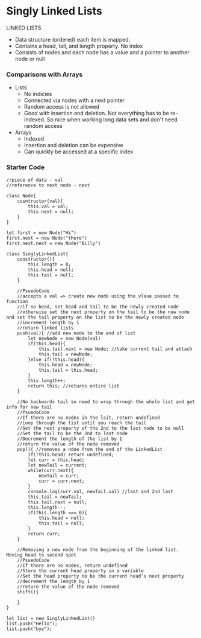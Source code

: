 # Singly Linked Lists
LINKED LISTS
- Data structure (ordered) each item is mapped.
- Contains a head, tail, and length property. No index
- Consists of nodes and each node has a value and a pointer to another node or null
### Comparisons with Arrays
- Lists
    - No indicies
    - Connected via nodes with a next pointer
    - Random access is not allowed
    - Good with insertion and deletion. Not everything has to be re-indexed. So nice when working long data sets and don't need random access
- Arrays
    - Indexed
    - Insertion and deletion can be expensive
    - Can quickly be accessed at a specific index
### Starter Code
```JS
//piece of data - val
//reference to next node - next

class Node{
    cosntructor(val){
        this.val = val;
        this.next = null;
    }
}

let first = new Node("Hi")
first.next = new Node("there")
first.next.next = new Node("Billy")

class SinglyLinkedList{
    constructor(){
        this.length = 0;
        this.head = null;
        this.tail = null;
    }

    //PsuedoCode
    //accepts a val => create new node using the vlaue passed to function
    //if no head, set head and tail to be the newly created node
    //otherwise set the next property on the tail to be the new node and set the tail property on the list to be the newly created node
    //increment length by 1
    //return linked lists
    push(val){ //add new node to the end of list
        let newNode = new Node(val)
        if(this.head){
            this.tail.next = new Node; //take current tail and attach
            this.tail = newNode;
        }else if(!this.head){
            this.head = newNode;
            this.tail = this.head;
        }
        this.length++;
        return this; //returns entire list
    }

    //No backwards tail so need to wrap through the whole list and get info for new tail
    //PsuedoCode
    //If there are no nodes in the lsit, return undefined
    //Loop through the list until you reach the tail
    //Set the next property of the 2nd to the last node to be null
    //Set the tail to be the 2nd to last node
    //Decrement the length of the list by 1
    //return the value of the node removed 
    pop(){ //removes a ndoe from the end of the LinkedList
        if(!this.head) return undefined;
        let curr = this.head;
        let newTail = current;
        while(curr.next){
            newTail = curr;
            curr = curr.next;
        }
        console.log(curr.val, newTail.val) //last and 2nd last
        this.tail = newTail;
        this.tail.next = null;
        this.length--;
        if(this.length === 0){
            this.head = null;
            this.tail = null;
        }
        return curr;
    }

    //Removing a new node from the beginning of the linked list. Moving head to second spot
    //PsuedoCode
    //If there are no nodes, return undefined
    //Store the current head property in a variable
    //Set the head property to be the current head's next property
    //decrement the length by 1
    //return the value of the node removed
    shift(){

    }
}

let list = new SinglyLinkedList()
list.push("Hello");
list.push("bye");
```